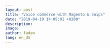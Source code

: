```yaml
---
layout: post
title: "Voice commerce with Magento & Snips"
date: "2019-04-19 14:09:01 +0200"
description:
image:
author: fadew
lang: en_US
---
```

